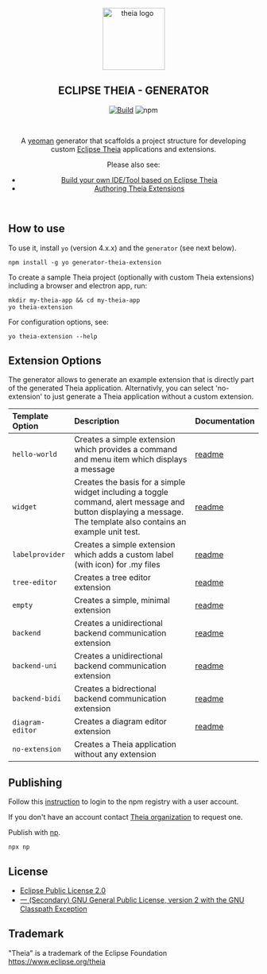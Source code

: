 <div align='center'>
<br />
<img src='https://raw.githubusercontent.com/theia-ide/generator-theia-extension/master/logo/theia.svg?sanitize=true' alt='theia logo' width='125'>

<h2>ECLIPSE THEIA - GENERATOR</h2>



[![Build](https://github.com/theia-ide/generator-theia-extension/workflows/Build/badge.svg?branch=master)](https://github.com/theia-ide/generator-theia-extension/actions?query=branch%3Amaster)
![npm](https://img.shields.io/npm/v/generator-theia-extension?color=blue)

<br />

A [yeoman](https://yeoman.io/) generator that scaffolds a project structure for developing custom [Eclipse Theia](https://github.com/eclipse-theia/theia) applications and extensions.

Please also see:

- [Build your own IDE/Tool based on Eclipse Theia](https://theia-ide.org/docs/composing_applications/)
- [Authoring Theia Extensions](https://theia-ide.org/docs/authoring_extensions/)

<br />

</div>


## How to use

To use it, install `yo` (version 4.x.x) and the `generator` (see next below).

```
npm install -g yo generator-theia-extension
```

To create a sample Theia project (optionally with custom Theia extensions) including a browser and electron app, run:

```
mkdir my-theia-app && cd my-theia-app
yo theia-extension
```

For configuration options, see:

```
yo theia-extension --help
```

## Extension Options

The generator allows to generate an example extension that is directly part of the generated Theia application. Alternativly, you can select 'no-extension' to just generate a Theia application without a custom extension.

| Template Option | Description | Documentation |
|:---|:---|:---|
| `hello-world` | Creates a simple extension which provides a command and menu item which displays a message | [readme](https://github.com/eclipse-theia/generator-theia-extension/blob/master/templates/hello-world/README.md) |
| `widget` | Creates the basis for a simple widget including a toggle command, alert message and button displaying a message. The template also contains an example unit test. | [readme](https://github.com/eclipse-theia/generator-theia-extension/blob/master/templates/widget/README.md) |
| `labelprovider` | Creates a simple extension which adds a custom label (with icon) for .my files | [readme](https://github.com/eclipse-theia/generator-theia-extension/blob/master/templates/labelprovider/README.md) |
| `tree-editor` | Creates a tree editor extension | [readme](https://github.com/eclipse-theia/generator-theia-extension/blob/master/templates/tree-editor/README.md) |
| `empty` | Creates a simple, minimal extension | [readme](https://github.com/eclipse-theia/generator-theia-extension/blob/master/templates/empty/README.md) |
| `backend` | Creates a unidirectional backend communication extension | [readme](https://github.com/eclipse-theia/generator-theia-extension/blob/master/templates/backend/README.md) |
| `backend-uni` | Creates a unidirectional backend communication extension | [readme](https://github.com/eclipse-theia/generator-theia-extension/blob/master/templates/backend-uni/README.md) |
| `backend-bidi` | Creates a bidrectional backend communication extension | [readme](https://github.com/eclipse-theia/generator-theia-extension/blob/master/templates/backend-bidi/README.md) |
| `diagram-editor` | Creates a diagram editor extension | [readme](https://github.com/eclipse-glsp/glsp-examples/blob/master/README.md) |
| `no-extension` | Creates a Theia application without any extension | |



## Publishing

Follow this [instruction](https://docs.npmjs.com/cli/adduser) to login to the npm registry with a user account.

If you don't have an account contact [Theia organization](https://www.npmjs.com/~theia) to request one.

Publish with [np](https://github.com/sindresorhus/np#np--).

    npx np


## License

- [Eclipse Public License 2.0](LICENSE)
- [一 (Secondary) GNU General Public License, version 2 with the GNU Classpath Exception](LICENSE)


## Trademark
"Theia" is a trademark of the Eclipse Foundation
https://www.eclipse.org/theia
